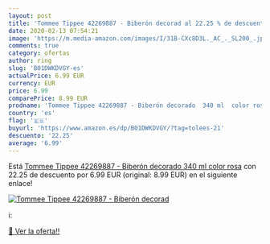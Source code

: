 ```yaml
---
layout: post
title: 'Tommee Tippee 42269887 - Biberón decorad al 22.25 % de descuento'
date: 2020-02-13 07:54:21
image: 'https://m.media-amazon.com/images/I/31B-CXc8D3L._AC_._SL200_.jpg'
comments: true
category: ofertas
author: ring
slug: 'B01DWKDVGY-es'
actualPrice: 6.99 EUR
currency: EUR
price: 6.99
comparePrice: 8.99 EUR
prodname: 'Tommee Tippee 42269887 - Biberón decorado  340 ml  color rosa'
country: 'es'
flag: '🇪🇸'
buyurl: 'https://www.amazon.es/dp/B01DWKDVGY/?tag=tolees-21'
descuento: '22.25'
average: '6.99'
---
```


Está [Tommee Tippee 42269887 - Biberón decorado  340 ml  color rosa](https://www.amazon.es/dp/B01DWKDVGY/?tag=tolees-21) con 22.25 de descuento por 6.99 EUR (original: 8.99 EUR) en el siguiente enlace!

[![Tommee Tippee 42269887 - Biberón decorad](https://m.media-amazon.com/images/I/31B-CXc8D3L._AC_._SL200_.jpg)](https://www.amazon.es/dp/B01DWKDVGY/?tag=tolees-21)

ℹ️:


[🛒 Ver la oferta!!](https://www.amazon.es/dp/B01DWKDVGY/?tag=tolees-21)
